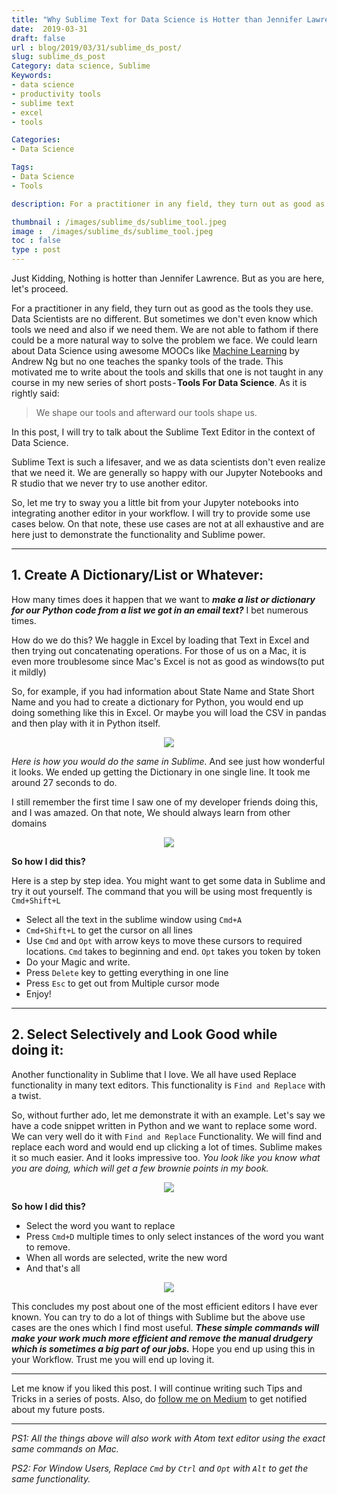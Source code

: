 ```yaml
---
title: "Why Sublime Text for Data Science is Hotter than Jennifer Lawrence?"
date:  2019-03-31
draft: false
url : blog/2019/03/31/sublime_ds_post/
slug: sublime_ds_post
Category: data science, Sublime
Keywords:
- data science
- productivity tools
- sublime text
- excel
- tools

Categories:
- Data Science

Tags:
- Data Science
- Tools

description: For a practitioner in any field, they turn out as good as the tools they use. Data Scientists are no different. But sometimes we don't even know which tools we need and also if we need them. We are not able to fathom if there could be a more natural way to solve the problem we face. In this post, I will try to talk about the Sublime Text Editor in the context of Data Science.

thumbnail : /images/sublime_ds/sublime_tool.jpeg
image :  /images/sublime_ds/sublime_tool.jpeg
toc : false
type : post
---
```




Just Kidding, Nothing is hotter than Jennifer Lawrence. But as you are here, let's proceed.

For a practitioner in any field, they turn out as good as the tools they use. Data Scientists are no different. But sometimes we don't even know which tools we need and also if we need them. We are not able to fathom if there could be a more natural way to solve the problem we face. We could learn about Data Science using awesome MOOCs like [Machine Learning](https://www.coursera.org/learn/machine-learning?ranMID=40328&ranEAID=lVarvwc5BD0&ranSiteID=lVarvwc5BD0-IlsUicNUO2OWJZj6q7k7Hw&siteID=lVarvwc5BD0-IlsUicNUO2OWJZj6q7k7Hw&utm_content=3&utm_medium=partners&utm_source=linkshare&utm_campaign=lVarvwc5BD0) by Andrew Ng but no one teaches the spanky tools of the trade. This motivated me to write about the tools and skills that one is not taught in any course in my new series of short posts - **Tools For Data Science**. As it is rightly said:

> We shape our tools and afterward our tools shape us.

In this post, I will try to talk about the Sublime Text Editor in the context of Data Science.

Sublime Text is such a lifesaver, and we as data scientists don't even realize that we need it. We are generally so happy with our Jupyter Notebooks and R studio that we never try to use another editor.

So, let me try to sway you a little bit from your Jupyter notebooks into integrating another editor in your workflow. I will try to provide some use cases below. On that note, these use cases are not at all exhaustive and are here just to demonstrate the functionality and Sublime power.

---

## 1. Create A Dictionary/List or Whatever:

How many times does it happen that we want to ***make a list or dictionary for our Python code from a list we got in an email text?*** I bet numerous times. 

How do we do this? We haggle in Excel by loading that Text in Excel and then trying out concatenating operations. For those of us on a Mac, it is even more troublesome since Mac's Excel is not as good as windows(to put it mildly)

So, for example, if you had information about State Name and State Short Name and you had to create a dictionary for Python, you would end up doing something like this in Excel. Or maybe you will load the CSV in pandas and then play with it in Python itself.

<div style="margin-top: 9px; margin-bottom: 10px;">
<center><img src="/images/sublime_ds/previous_excel-min.gif" ></center>
</div>

*Here is how you would do the same in Sublime.* And see just how wonderful it looks. We ended up getting the Dictionary in one single line. It took me around 27 seconds to do. 

I still remember the first time I saw one of my developer friends doing this, and I was amazed. On that note, We should always learn from other domains

<div style="margin-top: 9px; margin-bottom: 10px;">
<center><img src="/images/sublime_ds/now sublime-min.gif" ></center>
</div>

**So how I did this?**

Here is a step by step idea. You might want to get some data in Sublime and try it out yourself. The command that you will be using most frequently is `Cmd+Shift+L`

- Select all the text in the sublime window using `Cmd+A`
- `Cmd+Shift+L` to get the cursor on all lines
- Use `Cmd` and `Opt` with arrow keys to move these cursors to required locations. `Cmd` takes to beginning and end. `Opt` takes you token by token
- Do your Magic and write.
- Press `Delete` key to getting everything in one line
- Press `Esc` to get out from Multiple cursor mode
- Enjoy!

---

## 2. Select Selectively and Look Good while doing it:

Another functionality in Sublime that I love. We all have used Replace functionality in many text editors. This functionality is `Find and Replace` with a twist.

So, without further ado, let me demonstrate it with an example. Let's say we have a code snippet written in Python and we want to replace some word. We can very well do it with `Find and Replace` Functionality. We will find and replace each word and would end up clicking a lot of times. Sublime makes it so much easier. And it looks impressive too. *You look like you know what you are doing, which will get a few brownie points in my book.*

<div style="margin-top: 9px; margin-bottom: 10px;">
<center><img src="/images/sublime_ds/sublime_mul-min.gif" ></center>
</div>

**So how I did this?**

- Select the word you want to replace
- Press `Cmd+D` multiple times to only select instances of the word you want to remove.
- When all words are selected, write the new word
- And that's all

<div style="margin-top: 9px; margin-bottom: 10px;">
<center><img src="/images/sublime_ds/thor_tools_2x.png" ></center>
</div>

This concludes my post about one of the most efficient editors I have ever known. You can try to do a lot of things with Sublime but the above use cases are the ones which I find most useful. ***These simple commands will make your work much more efficient and remove the manual drudgery which is sometimes a big part of our jobs.*** Hope you end up using this in your Workflow. Trust me you will end up loving it.

---

Let me know if you liked this post. I will continue writing such Tips and Tricks in a series of posts. Also, do [follow me on Medium](https://medium.com/@rahul_agarwal) to get notified about my future posts.

---

*PS1: All the things above will also work with Atom text editor using the exact same commands on Mac.*

*PS2: For Window Users, Replace `Cmd` by `Ctrl` and `Opt` with `Alt` to get the same functionality.*
